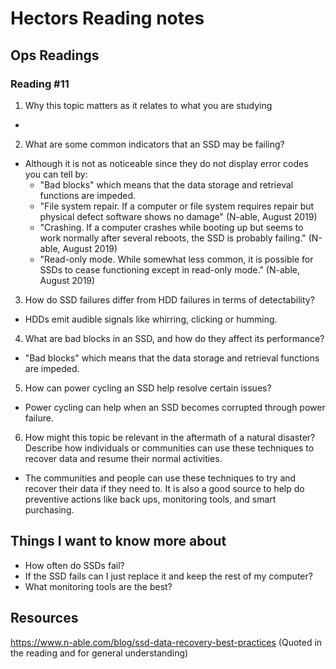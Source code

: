 # Hectors Reading notes


## Ops Readings


### Reading #11

1. Why this topic matters as it relates to what you are studying

- 
2. What are some common indicators that an SSD may be failing?
    
-  Although it is not as noticeable since they do not display error codes you can tell by: 
     - "Bad blocks" which means that the data storage and retrieval functions are impeded.
     - "File system repair. If a computer or file system requires repair but physical defect software shows no damage" (N-able, August 2019)
     - "Crashing. If a computer crashes while booting up but seems to work normally after several reboots, the SSD is probably failing." (N-able, August 2019)
     - "Read-only mode. While somewhat less common, it is possible for SSDs to cease functioning except in read-only mode." (N-able, August 2019)
    
3. How do SSD failures differ from HDD failures in terms of detectability?
    
- HDDs emit audible signals like whirring, clicking or humming.   
    
4. What are bad blocks in an SSD, and how do they affect its performance?

- "Bad blocks" which means that the data storage and retrieval functions are impeded.

5. How can power cycling an SSD help resolve certain issues?

- Power cycling can help when an SSD becomes corrupted through power failure.

6. How might this topic be relevant in the aftermath of a natural disaster? Describe how individuals or communities can use these techniques to recover data and resume their normal activities.

- The communities and people can use these techniques to try and recover their data if they need to. It is also a good source to help do preventive actions like back ups, monitoring tools, and smart purchasing.

## Things I want to know more about

- How often do SSDs fail?
- If the SSD fails can I just replace it and keep the rest of my computer?
- What monitoring tools are the best?
 
## Resources
https://www.n-able.com/blog/ssd-data-recovery-best-practices 
(Quoted in the reading and for general understanding)